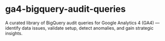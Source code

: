 # ga4-bigquery-audit-queries
A curated library of BigQuery audit queries for Google Analytics 4 (GA4) — identify data issues, validate setup, detect anomalies, and gain strategic insights.
